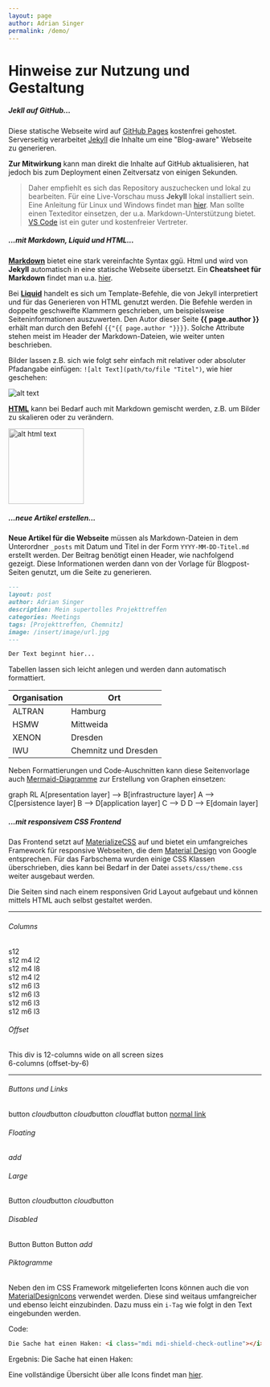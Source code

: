 ```yaml
---
layout: page
author: Adrian Singer
permalink: /demo/
---
```


<h1 class="page-title">Hinweise zur Nutzung und Gestaltung</h1>

##### Jekll auf GitHub...

Diese statische Webseite wird auf [GitHub Pages](https://pages.github.com/) kostenfrei gehostet. Serverseitig verarbeitet [Jekyll](https://jekyllrb.com/) die Inhalte um eine "Blog-aware" Webseite zu generieren.

**Zur Mitwirkung** kann man direkt die Inhalte auf GitHub aktualisieren, hat jedoch bis zum Deployment einen Zeitversatz von einigen Sekunden.
> Daher empfiehlt es sich das Repository auszuchecken und lokal zu bearbeiten. Für eine Live-Vorschau muss **Jekyll** lokal installiert sein.
> Eine Anleitung für Linux und Windows findet man [hier](https://jekyllrb.com/docs/installation/).
> Man sollte einen Texteditor einsetzen, der u.a. Markdown-Unterstützung bietet. [VS Code](https://code.visualstudio.com/) ist ein guter und kostenfreier Vertreter.

##### ...mit Markdown, Liquid und HTML...

**[Markdown](https://de.wikipedia.org/wiki/Markdown)** bietet eine stark vereinfachte Syntax ggü. Html und wird von **Jekyll** automatisch in eine statische Webseite übersetzt.
Ein **Cheatsheet für Markdown** findet man u.a. [hier](https://github.com/adam-p/markdown-here/wiki/Markdown-Cheatsheet).

Bei **[Liquid](https://jekyllrb.com/docs/liquid/)** handelt es sich um Template-Befehle, die von Jekyll interpretiert und für das Generieren von HTML genutzt werden.
Die Befehle werden in doppelte geschweifte Klammern geschrieben, um beispielsweise Seiteninformationen auszuwerten.
Den Autor dieser Seite **{{ page.author }}** erhält man durch den Befehl `{{"{{ page.author "}}}}`. Solche Attribute stehen meist im Header der Markdown-Dateien, wie weiter unten beschrieben.

Bilder lassen z.B. sich wie folgt sehr einfach mit relativer oder absoluter Pfadangabe einfügen: `![alt Text](path/to/file "Titel")`, wie hier geschehen:

![alt text](http://lorempixel.com/400/200/technics/ "Markdown Image Titel")

**[HTML](https://www.w3schools.com/)** kann bei Bedarf auch mit Markdown gemischt werden, z.B. um Bilder zu skalieren oder zu verändern.

<img alt="alt html text" style="filter: grayscale(100%);" width="150" src="http://lorempixel.com/400/200/technics/" />

##### ...neue Artikel erstellen...

**Neue Artikel für die Webseite** müssen als Markdown-Dateien in dem Unterordner `_posts` mit Datum und Titel in der Form `YYYY-MM-DD-Titel.md` erstellt werden. Der Beitrag benötigt einen Header, wie nachfolgend gezeigt. Diese Informationen werden dann von der Vorlage für Blogpost-Seiten genutzt, um die Seite zu generieren.

```markdown
---
layout: post
author: Adrian Singer
description: Mein supertolles Projekttreffen
categories: Meetings
tags: [Projekttreffen, Chemnitz]
image: /insert/image/url.jpg
---

Der Text beginnt hier...
```

Tabellen lassen sich leicht anlegen und werden dann automatisch formattiert.

Organisation | Ort
------------ | -------------
ALTRAN       | Hamburg
HSMW         | Mittweida
XENON        | Dresden
IWU          | Chemnitz und Dresden

Neben Formattierungen und Code-Auschnitten kann diese Seitenvorlage auch [Mermaid-Diagramme](https://github.com/knsv/mermaid) zur Erstellung von Graphen einsetzen:

<div class="mermaid">
graph RL
    A[presentation layer] --> B[infrastructure layer]
    A --> C[persistence layer]
    B --> D[application layer]
    C --> D
    D --> E[domain layer]
</div>

##### ...mit responsivem CSS Frontend

Das Frontend setzt auf [MaterializeCSS](https://materializecss.com/) auf und bietet ein umfangreiches Framework für responsive Webseiten, die dem [Material Design](https://material.io/design/) von Google entsprechen.
Für das Farbschema wurden einige CSS Klassen überschrieben, dies kann bei Bedarf in der Datei `assets/css/theme.css` weiter ausgebaut werden.

Die Seiten sind nach einem responsiven Grid Layout aufgebaut und können mittels HTML auch selbst gestaltet werden.

---

<h6>Columns</h6>
<div class="row">
    <div class="col grid-example s12 blue lighten-1"><span class="flow-text">s12</span></div>
    <div class="col grid-example s12 m4 l2 teal lighten-1"><span class="flow-text">s12 m4 l2</span></div>
    <div class="col grid-example s12 m4 l8 teal lighten-1"><span class="flow-text">s12 m4 l8</span></div>
    <div class="col grid-example s12 m4 l2 teal lighten-1"><span class="flow-text">s12 m4 l2</span></div>
    <div class="col grid-example s12 m6 l3 purple lighten-3"><span class="flow-text">s12 m6 l3</span></div>
    <div class="col grid-example s12 m6 l3 purple lighten-3"><span class="flow-text">s12 m6 l3</span></div>
    <div class="col grid-example s12 m6 l3 purple lighten-3"><span class="flow-text">s12 m6 l3</span></div>
    <div class="col grid-example s12 m6 l3 purple lighten-3"><span class="flow-text">s12 m6 l3</span></div>
</div>

<div class="divider"></div>

<h6>Offset</h6>
<div class="row">
    <div class="col s12 grid-example"><span class="flow-text">This div is 12-columns wide on all screen sizes</span></div>
    <div class="col s6 offset-s6 grid-example"><span class="flow-text">6-columns (offset-by-6)</span></div>
</div>

---

<h6>Buttons und Links</h6>
<div class="row">
    <div class="col s12">
        <a class="waves-effect waves-light btn">button</a>
        <a class="waves-effect waves-light btn"><i class="material-icons left">cloud</i>button</a>
        <a class="waves-effect waves-light btn"><i class="material-icons right">cloud</i>button</a>
        <a class="waves-effect waves-light btn btn-flat"><i class="material-icons right">cloud</i>flat button</a>
        <a href="#!">normal link</a>
    </div>
</div>

<h6>Floating</h6> 
<div class="row">
    <div class="col s12">
        <a class="btn-floating btn-large waves-effect waves-light"><i class="material-icons">add</i></a>
    </div>
</div>

<h6>Large</h6> 
<div class="row">
    <div class="col s12">
        <a class="waves-effect waves-light btn-large">Button</a>
        <a class="waves-effect waves-light btn-large"><i class="material-icons left">cloud</i>button</a>
        <a class="waves-effect waves-light btn-large"><i class="material-icons right">cloud</i>button</a>
    </div>
</div>

<h6>Disabled</h6> 
<div class="row">
    <div class="col s12">
        <a class="btn-large disabled">Button</a>
        <a class="btn disabled">Button</a>
        <a class="btn-flat disabled">Button</a>
        <a class="btn-floating disabled"><i class="material-icons">add</i></a>
    </div>
</div>

<h6>Piktogramme</h6>

Neben den im CSS Framework mitgelieferten Icons können auch die von [MaterialDesignIcons](https://materialdesignicons.com/) verwendet werden. Diese sind weitaus umfangreicher und ebenso leicht einzubinden. Dazu muss ein `i-Tag` wie folgt in den Text eingebunden werden.

Code:

```html
Die Sache hat einen Haken: <i class="mdi mdi-shield-check-outline"></i>
```

Ergebnis:
Die Sache hat einen Haken: <i class="mdi mdi-shield-check-outline"></i>

Eine vollständige Übersicht über alle Icons findet man [hier](https://cdn.materialdesignicons.com/3.8.95/).

